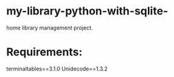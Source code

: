 # my-library-python-with-sqlite-
home library management project.

# Requirements:
terminaltables==3.1.0
Unidecode==1.3.2

